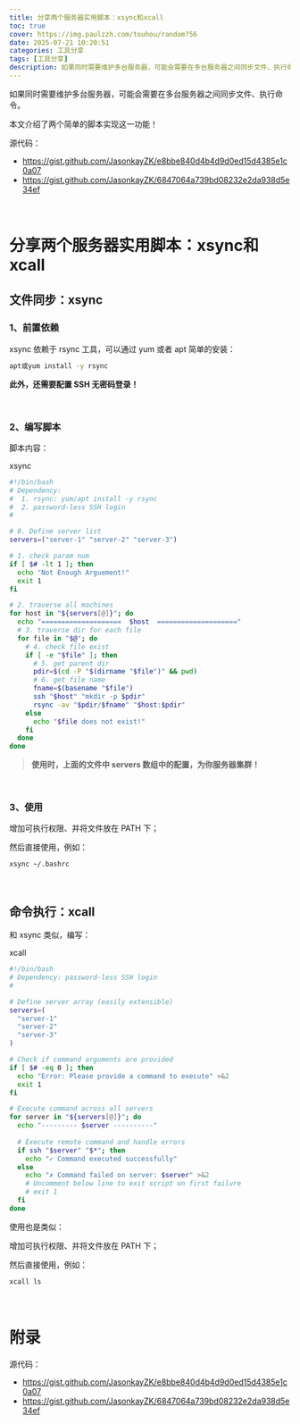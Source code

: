 ```yaml
---
title: 分享两个服务器实用脚本：xsync和xcall
toc: true
cover: https://img.paulzzh.com/touhou/random?56
date: 2025-07-21 10:20:51
categories: 工具分享
tags: [工具分享]
description: 如果同时需要维护多台服务器，可能会需要在多台服务器之间同步文件、执行命令。本文介绍了两个简单的脚本实现这一功能！
---
```


如果同时需要维护多台服务器，可能会需要在多台服务器之间同步文件、执行命令。

本文介绍了两个简单的脚本实现这一功能！

源代码：

-   https://gist.github.com/JasonkayZK/e8bbe840d4b4d9d0ed15d4385e1c0a07
-   https://gist.github.com/JasonkayZK/6847064a739bd08232e2da938d5e34ef

<br/>

<!--more-->

# **分享两个服务器实用脚本：xsync和xcall**

## **文件同步：xsync**

### **1、前置依赖**

xsync 依赖于 rsync 工具，可以通过 yum 或者 apt 简单的安装：

```bash
apt或yum install -y rsync
```

**此外，还需要配置 SSH 无密码登录！**

<br/>

### **2、编写脚本**

脚本内容：

xsync

```bash
#!/bin/bash
# Dependency:
#  1. rsync: yum/apt install -y rsync
#  2. password-less SSH login
#

# 0. Define server list
servers=("server-1" "server-2" "server-3")

# 1. check param num
if [ $# -lt 1 ]; then
  echo "Not Enough Arguement!"
  exit 1
fi

# 2. traverse all machines
for host in "${servers[@]}"; do
  echo "====================  $host  ===================="
  # 3. traverse dir for each file
  for file in "$@"; do
    # 4. check file exist
    if [ -e "$file" ]; then
      # 5. get parent dir
      pdir=$(cd -P "$(dirname "$file")" && pwd)
      # 6. get file name
      fname=$(basename "$file")
      ssh "$host" "mkdir -p $pdir"
      rsync -av "$pdir/$fname" "$host:$pdir"
    else
      echo "$file does not exist!"
    fi
  done
done
```

>   **使用时，上面的文件中 servers 数组中的配置，为你服务器集群！**

<br/>

### **3、使用**

增加可执行权限、并将文件放在 PATH 下；

然后直接使用，例如：

```bash
xsync ~/.bashrc
```

<br/>

## **命令执行：xcall**

和 xsync 类似，编写：

xcall

```bash
#!/bin/bash
# Dependency: password-less SSH login
#

# Define server array (easily extensible)
servers=(
  "server-1"
  "server-2"
  "server-3"
)

# Check if command arguments are provided
if [ $# -eq 0 ]; then
  echo "Error: Please provide a command to execute" >&2
  exit 1
fi

# Execute command across all servers
for server in "${servers[@]}"; do
  echo "--------- $server ----------"
  
  # Execute remote command and handle errors
  if ssh "$server" "$*"; then
    echo "✓ Command executed successfully"
  else
    echo "✗ Command failed on server: $server" >&2
    # Uncomment below line to exit script on first failure
    # exit 1
  fi
done
```

使用也是类似：

增加可执行权限、并将文件放在 PATH 下；

然后直接使用，例如：

```bash
xcall ls
```

<br/>

# **附录**

源代码：

-   https://gist.github.com/JasonkayZK/e8bbe840d4b4d9d0ed15d4385e1c0a07
-   https://gist.github.com/JasonkayZK/6847064a739bd08232e2da938d5e34ef


<br/>
